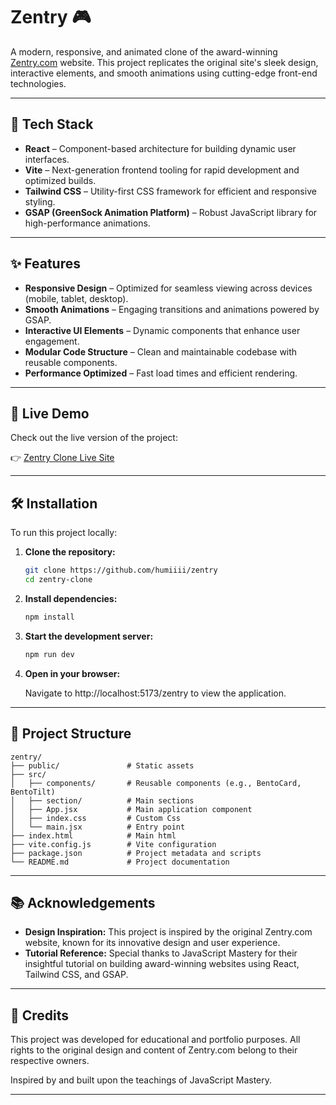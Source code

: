 # Zentry 🎮

A modern, responsive, and animated clone of the award-winning [Zentry.com](https://zentry.com) website. This project replicates the original site's sleek design, interactive elements, and smooth animations using cutting-edge front-end technologies.

---

## 🚀 Tech Stack

- **React** – Component-based architecture for building dynamic user interfaces.
- **Vite** – Next-generation frontend tooling for rapid development and optimized builds.
- **Tailwind CSS** – Utility-first CSS framework for efficient and responsive styling.
- **GSAP (GreenSock Animation Platform)** – Robust JavaScript library for high-performance animations.

---

## ✨ Features

- **Responsive Design** – Optimized for seamless viewing across devices (mobile, tablet, desktop).
- **Smooth Animations** – Engaging transitions and animations powered by GSAP.
- **Interactive UI Elements** – Dynamic components that enhance user engagement.
- **Modular Code Structure** – Clean and maintainable codebase with reusable components.
- **Performance Optimized** – Fast load times and efficient rendering.

---

## 📸 Live Demo

Check out the live version of the project:

👉 [Zentry Clone Live Site]()

---

## 🛠️ Installation

To run this project locally:

1. **Clone the repository:**

   ```bash
   git clone https://github.com/humiiii/zentry
   cd zentry-clone
   ```

2. **Install dependencies:**

   ```bash
   npm install
   ```

3. **Start the development server:**

   ```bash
   npm run dev
   ```

4. **Open in your browser:**

   Navigate to http://localhost:5173/zentry to view the application.

---

## 📁 Project Structure

```
zentry/
├── public/               # Static assets
├── src/
│   ├── components/       # Reusable components (e.g., BentoCard, BentoTilt)
│   ├── section/          # Main sections
│   ├── App.jsx           # Main application component
│   ├── index.css         # Custom Css
│   └── main.jsx          # Entry point
├── index.html            # Main html
├── vite.config.js        # Vite configuration
├── package.json          # Project metadata and scripts
└── README.md             # Project documentation
```

---

## 📚 Acknowledgements

- **Design Inspiration:** This project is inspired by the original Zentry.com website, known for its innovative design and user experience.
- **Tutorial Reference:** Special thanks to JavaScript Mastery for their insightful tutorial on building award-winning websites using React, Tailwind CSS, and GSAP.

---

## 🙌 Credits

This project was developed for educational and portfolio purposes. All rights to the original design and content of Zentry.com belong to their respective owners.

Inspired by and built upon the teachings of JavaScript Mastery.

---
